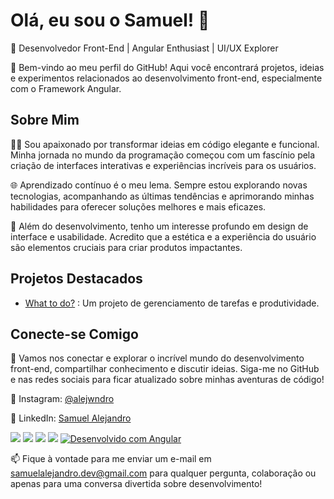 # Olá, eu sou o Samuel! 👋

🚀 Desenvolvedor Front-End | Angular Enthusiast | UI/UX Explorer

🌟 Bem-vindo ao meu perfil do GitHub! Aqui você encontrará projetos, ideias e experimentos relacionados ao desenvolvimento front-end, especialmente com o Framework Angular.

## Sobre Mim

👨‍💻 Sou apaixonado por transformar ideias em código elegante e funcional. Minha jornada no mundo da programação começou com um fascínio pela criação de interfaces interativas e experiências incríveis para os usuários.

🌐 Aprendizado contínuo é o meu lema. Sempre estou explorando novas tecnologias, acompanhando as últimas tendências e aprimorando minhas habilidades para oferecer soluções melhores e mais eficazes.

🎨 Além do desenvolvimento, tenho um interesse profundo em design de interface e usabilidade. Acredito que a estética e a experiência do usuário são elementos cruciais para criar produtos impactantes.

## Projetos Destacados

- [What to do?](https://github.com/samukaii/What-to-do) : Um projeto de gerenciamento de tarefas e produtividade.

## Conecte-se Comigo

🔗 Vamos nos conectar e explorar o incrível mundo do desenvolvimento front-end, compartilhar conhecimento e discutir ideias. Siga-me no GitHub e nas redes sociais para ficar atualizado sobre minhas aventuras de código!

📸 Instagram: [@alejwndro](https://www.instagram.com/alejandro_samuka/)

💼 LinkedIn: [Samuel Alejandro](https://www.linkedin.com/in/samuel-alejandro/)

<a href="https://www.instagram.com/alejandro_samuka" target="_blank"><img src="https://img.shields.io/badge/-Instagram-%23E4405F?style=for-the-badge&logo=instagram&logoColor=white" target="_blank"></a>
 <a href="https://discord.gg/63UQFx8k" target="_blank"><img src="https://img.shields.io/badge/Discord-7289DA?style=for-the-badge&logo=discord&logoColor=white" target="_blank"></a> 
  <a href = "mailto:alinnee_barbosa@outlook.com"><img src="https://img.shields.io/badge/Microsoft_Outlook-0078D4?style=for-the-badge&logo=gmail&logoColor=white" target="_blank"></a>
  <a href="https://www.linkedin.com/in/alinebarbosa-silva/" target="_blank"><img src="https://img.shields.io/badge/-LinkedIn-%230077B5?style=for-the-badge&logo=linkedin&logoColor=white" target="_blank"></a> 
  [![Desenvolvido com Angular](https://img.shields.io/badge/Desenvolvido%20com-Angular-DD0031?style=for-the-badge&logo=angular)](https://angular.io/)


📫 Fique à vontade para me enviar um e-mail em [samuelalejandro.dev@gmail.com](mailto:samuelalejandro.dev@gmail.com) para qualquer pergunta, colaboração ou apenas para uma conversa divertida sobre desenvolvimento!

